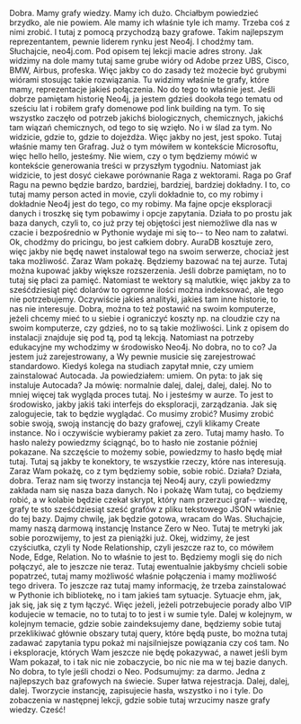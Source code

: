Dobra. Mamy grafy wiedzy. Mamy ich dużo. Chciałbym powiedzieć brzydko, ale nie powiem. Ale mamy ich właśnie tyle ich mamy. Trzeba coś z nimi zrobić. I tutaj z pomocą przychodzą bazy grafowe. Takim najlepszym reprezentantem, pewnie liderem rynku jest Neo4j. I chodźmy tam. Słuchajcie, neo4j.com. Pod opisem tej lekcji macie adres strony. Jak widzimy na dole mamy tutaj same grube wióry od Adobe przez UBS, Cisco, BMW, Airbus, profeska. Więc jakby co do zasady też możecie być grubymi wiórami stosując takie rozwiązania. Tu widzimy właśnie te grafy, które mamy, reprezentacje jakieś połączenia. No do tego to właśnie jest. Jeśli dobrze pamiętam historię Neo4j, ja jestem gdzieś dookoła tego tematu od sześciu lat i robiłem grafy domenowe pod link building na tym. To się wszystko zaczęło od potrzeb jakichś biologicznych, chemicznych, jakichś tam wiązań chemicznych, od tego to się wzięło. No i w ślad za tym. No widzicie, gdzie to, gdzie to dojeżdża. Więc jakby no jest, jest spoko. Tutaj właśnie mamy ten Grafrag. Już o tym mówiłem w kontekście Microsoftu, więc hello hello, jesteśmy. Nie wiem, czy o tym będziemy mówić w kontekście generowania treści w przyszłym tygodniu. Natomiast jak widzicie, to jest dosyć ciekawe porównanie Raga z wektorami. Raga po Graf Ragu na pewno będzie bardzo, bardziej, bardziej, bardziej dokładny. I to, co tutaj mamy person acted in movie, czyli dokładnie to, co my robimy i dokładnie Neo4j jest do tego, co my robimy. Ma fajne opcje eksploracji danych i troszkę się tym pobawimy i opcje zapytania. Działa to po prostu jak baza danych, czyli to, co już przy tej objętości jest niemożliwe dla nas w czacie i bezpośrednio w Pythonie wydaje mi się to-- to Neo nam to załatwi. Ok, chodźmy do pricingu, bo jest całkiem dobry. AuraDB kosztuje zero, więc jakby nie będę nawet instalował tego na swoim serwerze, chociaż jest taka możliwość. Zaraz Wam pokażę. Będziemy bazować na tej aurze. Tutaj można kupować jakby większe rozszerzenia. Jeśli dobrze pamiętam, no to tutaj się płaci za pamięć. Natomiast te wektory są malutkie, więc jakby za to sześćdziesiąt pięć dolarów to ogromne ilości można indeksować, ale tego nie potrzebujemy. Oczywiście jakieś analityki, jakieś tam inne historie, to nas nie interesuje. Dobra, można to też postawić na swoim komputerze, jeżeli chcemy mieć to u siebie i ograniczyć koszty np. na cloudzie czy na swoim komputerze, czy gdzieś, no to są takie możliwości. Link z opisem do instalacji znajduje się pod tą, pod tą lekcją. Natomiast na potrzeby edukacyjne my wchodzimy w środowisko Neo4j. No dobra, no to co? Ja jestem już zarejestrowany, a Wy pewnie musicie się zarejestrować standardowo. Kiedyś kolega na studiach zapytał mnie, czy umiem zainstalować Autocada. Ja powiedziałem: umiem. On pyta: to jak się instaluje Autocada? Ja mówię: normalnie dalej, dalej, dalej, dalej. No to mniej więcej tak wygląda proces tutaj. No i jesteśmy w aurze. To jest to środowisko, jakby jakiś taki interfejs do eksploracji, zarządzania. Jak się zalogujecie, tak to będzie wyglądać. Co musimy zrobić? Musimy zrobić sobie swoją, swoją instancję do bazy grafowej, czyli klikamy Create instance. No i oczywiście wybieramy pakiet za zero. Tutaj mamy hasło. To hasło należy powiedzmy ściągnąć, bo to hasło nie zostanie później pokazane. Na szczęście to możemy sobie, powiedzmy to hasło będę miał tutaj. Tutaj są jakby te konektory, te wszystkie rzeczy, które nas interesują. Zaraz Wam pokażę, co z tym będziemy sobie, sobie robić. Działa? Działa, dobra. Teraz nam się tworzy instancja tej Neo4j aury, czyli powiedzmy zakłada nam się nasza baza danych. No i pokażę Wam tutaj, co będziemy robić, a w kolabie będzie czekał skrypt, który nam przerzuci graf-- wiedzę, grafy te sto sześćdziesiąt sześć grafów z pliku tekstowego JSON właśnie do tej bazy. Dajmy chwilę, jak będzie gotowa, wracam do Was. Słuchajcie, mamy naszą darmową instancję Instance Zero w Neo. Tutaj te metryki jak sobie porozwijemy, to jest za pieniążki już. Okej, widzimy, że jest czyściutka, czyli ty Node Relationship, czyli jeszcze raz to, co mówiłem Node, Edge, Relation. No to właśnie to jest to. Będziemy mogli się do nich połączyć, ale to jeszcze nie teraz. Tutaj ewentualnie jakbyśmy chcieli sobie popatrzeć, tutaj mamy możliwość właśnie połączenia i mamy możliwość tego drivera. To jeszcze raz tutaj mamy informację, że trzeba zainstalować w Pythonie ich bibliotekę, no i tam jakieś tam sytuacje. Sytuacje ehm, jak, jak się, jak się z tym łączyć. Więc jeżeli, jeżeli potrzebujecie porady albo VIP kodujecie w temacie, no to tutaj to to jest i w sumie tyle. Dalej w kolejnym, w kolejnym temacie, gdzie sobie zaindeksujemy dane, będziemy sobie tutaj przeklikiwać głównie obszary tutaj query, które będą puste, bo można tutaj zadawać zapytania typu pokaż mi najsilniejsze powiązania czy coś tam. No i eksploracje, których Wam jeszcze nie będę pokazywać, a nawet jeśli bym Wam pokazał, to i tak nic nie zobaczycie, bo nic nie ma w tej bazie danych. No dobra, to tyle jeśli chodzi o Neo. Podsumujmy: za darmo. Jedna z najlepszych baz grafowych na świecie. Super łatwa rejestracja. Dalej, dalej, dalej. Tworzycie instancję, zapisujecie hasła, wszystko i no i tyle. Do zobaczenia w następnej lekcji, gdzie sobie tutaj wrzucimy nasze grafy wiedzy. Cześć! 